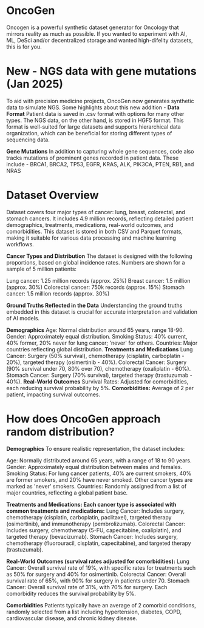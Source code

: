 # OncoGen
Oncogen is a powerful synthetic dataset generator for Oncology that mirrors reality as much as possible. If you wanted to experiment with AI, ML, DeSci and/or decentralized storage and wanted high-difelity datasets, this is for you. 


# New - NGS data with gene mutations (Jan 2025) 
To aid with precision medicine projects, OncoGen now generates synthetic data to simulate NGS. Some highlights about this new addition - 
**Data Format**
Patient data is saved in .csv format with options for many other types. The NGS data, on the other hand, is stored in HGF5 format. This format is well-suited for large datasets and supports hierarchical data organization, which can be beneficial for storing different types of sequencing data. 

**Gene Mutations**
In addition to capturing whole gene sequences, code also tracks mutations of prominent genes recorded in patient data. These include - BRCA1, BRCA2, TP53, EGFR, KRAS, ALK, PIK3CA, PTEN, RB1, and NRAS

# Dataset Overview
Dataset covers four major types of cancer: lung, breast, colorectal, and stomach cancers. It includes 4.9 million records, reflecting detailed patient demographics, treatments, medications, real-world outcomes, and comorbidities. This dataset is stored in both CSV and Parquet formats, making it suitable for various data processing and machine learning workflows.

**Cancer Types and Distribution**
The dataset is designed with the following proportions, based on global incidence rates. Numbers are shown for a sample of 5 million patients:

Lung cancer: 1.25 million records (approx. 25%)
Breast cancer:  1.5 million (approx. 30%)
Colorectal cancer: 750k records (approx. 15%)
Stomach cancer: 1.5 million records (approx. 30%)

**Ground Truths Reflected in the Data**
Understanding the ground truths embedded in this dataset is crucial for accurate interpretation and validation of AI models.


**Demographics**
Age: Normal distribution around 65 years, range 18-90.
Gender: Approximately equal distribution.
Smoking Status: 40% current, 40% former, 20% never for lung cancer; 'never' for others.
Countries: Major countries reflecting global distribution.
**Treatments and Medications**
Lung Cancer: Surgery (50% survival), chemotherapy (cisplatin, carboplatin - 20%), targeted therapy (osimertinib - 40%).
Colorectal Cancer: Surgery (90% survival under 70, 80% over 70), chemotherapy (oxaliplatin - 60%).
Stomach Cancer: Surgery (70% survival), targeted therapy (trastuzumab - 40%).
**Real-World Outcomes**
Survival Rates: Adjusted for comorbidities, each reducing survival probability by 5%.
**Comorbidities:**
Average of 2 per patient, impacting survival outcomes.




# How does OncoGen approach random distribution?

**Demographics**
To ensure realistic representation, the dataset includes:

Age: Normally distributed around 65 years, with a range of 18 to 90 years.
Gender: Approximately equal distribution between males and females.
Smoking Status: For lung cancer patients, 40% are current smokers, 40% are former smokers, and 20% have never smoked. Other cancer types are marked as 'never' smokers.
Countries: Randomly assigned from a list of major countries, reflecting a global patient base.

**Treatments and Medications: Each cancer type is associated with common treatments and medications:**
Lung Cancer: Includes surgery, chemotherapy (cisplatin, carboplatin, paclitaxel), targeted therapy (osimertinib), and immunotherapy (pembrolizumab).
Colorectal Cancer: Includes surgery, chemotherapy (5-FU, capecitabine, oxaliplatin), and targeted therapy (bevacizumab).
Stomach Cancer: Includes surgery, chemotherapy (fluorouracil, cisplatin, capecitabine), and targeted therapy (trastuzumab).

**Real-World Outcomes (survival rates adjusted for comorbidities):**
Lung Cancer: Overall survival rate of 19%, with specific rates for treatments such as 50% for surgery and 40% for osimertinib.
Colorectal Cancer: Overall survival rate of 65%, with 90% for surgery in patients under 70.
Stomach Cancer: Overall survival rate of 31%, with 70% for surgery.
Each comorbidity reduces the survival probability by 5%.

**Comorbidities**
Patients typically have an average of 2 comorbid conditions, randomly selected from a list including hypertension, diabetes, COPD, cardiovascular disease, and chronic kidney disease.
